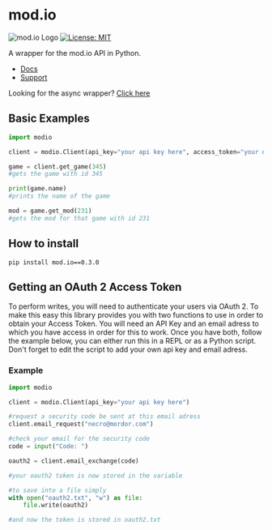 # mod.io

![mod.io Logo](https://static.mod.io/v1/images/branding/modio-color-dark.png "https://mod.io")
[![License: MIT](https://img.shields.io/badge/License-MIT-yellow.svg)](https://opensource.org/licenses/MIT)


A wrapper for the mod.io API in Python. 
* [Docs](https://modio.readthedocs.io/en/latest/) 
* [Support](https://discord.gg/Hkq7X7n)

Looking for the async wrapper? [Click here](https://github.com/ClementJ18/mod.io/tree/async)

## Basic Examples
```py
import modio

client = modio.Client(api_key="your api key here", access_token="your o auth 2 token here")

game = client.get_game(345)
#gets the game with id 345

print(game.name)
#prints the name of the game

mod = game.get_mod(231)
#gets the mod for that game with id 231

```

## How to install
`pip install mod.io==0.3.0`

## Getting an OAuth 2 Access Token
To perform writes, you will need to authenticate your users via OAuth 2. To make this easy this library provides you with two functions to use in order to obtain your Access Token. You will need an API Key and an email adress to which you have access in order for this to work. Once you have both, follow the example below, you can either run this in a REPL or as a Python script. Don't forget to edit the script to add your own api key and email adress.

### Example
```py
import modio

client = modio.Client(api_key="your api key here")

#request a security code be sent at this email adress
client.email_request("necro@mordor.com")

#check your email for the security code
code = input("Code: ")

oauth2 = client.email_exchange(code)

#your oauth2 token is now stored in the variable

#to save into a file simply
with open("oauth2.txt", "w") as file:
    file.write(oauth2)

#and now the token is stored in oauth2.txt
```
